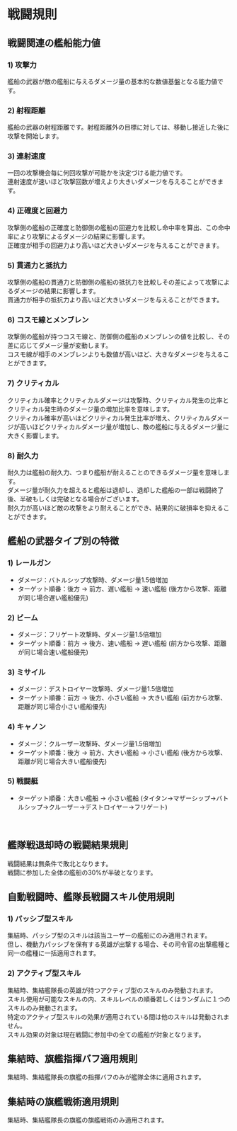 # 戦闘規則


## 戦闘関連の艦船能力値


### 1) 攻撃力

艦船の武器が敵の艦船に与えるダメージ量の基本的な数値基盤となる能力値です。<br>


### 2) 射程距離

艦船の武器の射程距離です。射程距離外の目標に対しては、移動し接近した後に攻撃を開始します。<br>


### 3) 連射速度

一回の攻撃機会毎に何回攻撃が可能かを決定づける能力値です。<br>
連射速度が速いほど攻撃回数が増えより大きいダメージを与えることができます。<br>


### 4) 正確度と回避力

攻撃側の艦船の正確度と防御側の艦船の回避力を比較し命中率を算出、この命中率により攻撃によるダメージの結果に影響します。<br>
正確度が相手の回避力より高いほど大きいダメージを与えることができます。<br>


### 5) 貫通力と抵抗力

攻撃側の艦船の貫通力と防御側の艦船の抵抗力を比較しその差によって攻撃によるダメージの結果に影響します。<br>
貫通力が相手の抵抗力より高いほど大きいダメージを与えることができます。<br>

### 6) コスモ線とメンブレン
攻撃側の艦船が持つコスモ線と、防御側の艦船のメンブレンの値を比較し、その差に応じてダメージ量が変動します。<br>
コスモ線が相手のメンブレンよりも数値が高いほど、大きなダメージを与えることができます。<br>


### 7) クリティカル

クリティカル確率とクリティカルダメージは攻撃時、クリティカル発生の比率とクリティカル発生時のダメージ量の増加比率を意味します。<br>
クリティカル確率が高いほどクリティカル発生比率が増え、クリティカルダメージが高いほどクリティカルダメージ量が増加し、敵の艦船に与えるダメージ量に大きく影響します。<br>


### 8) 耐久力

耐久力は艦船の耐久力、つまり艦船が耐えることのできるダメージ量を意味します。<br>
ダメージ量が耐久力を超えると艦船は退却し、退却した艦船の一部は戦闘終了後、半破もしくは完破となる場合がございます。<br>
耐久力が高いほど敵の攻撃をより耐えることができ、結果的に破損率を抑えることができます。<br>



## 艦船の武器タイプ別の特徴


### 1) レールガン

- ダメージ：バトルシップ攻撃時、ダメージ量1.5倍増加
- ターゲット順番：後方 → 前方、遅い艦船 → 速い艦船 (後方から攻撃、距離が同じ場合遅い艦船優先)


### 2) ビーム

- ダメージ：フリゲート攻撃時、ダメージ量1.5倍増加
- ターゲット順番：前方 → 後方、速い艦船 → 遅い艦船 (前方から攻撃、距離が同じ場合速い艦船優先)


### 3) ミサイル

- ダメージ：デストロイヤー攻撃時、ダメージ量1.5倍増加
- ターゲット順番：前方 → 後方、小さい艦船 → 大きい艦船 (前方から攻撃、距離が同じ場合小さい艦船優先)


### 4) キャノン

- ダメージ：クルーザー攻撃時、ダメージ量1.5倍増加
- ターゲット順番：後方 → 前方、大きい艦船 → 小さい艦船 (後方から攻撃、距離が同じ場合大きい艦船優先)


### 5) 戦闘艇

- ターゲット順番：大きい艦船 → 小さい艦船 (タイタン→マザーシップ→バトルシップ→クルーザー→デストロイヤー→フリゲート)
<br>



## 艦隊戦退却時の戦闘結果規則


戦闘結果は無条件で敗北となります。<br>
戦闘に参加した全体の艦船の30%が半破となります。<br>



## 自動戦闘時、艦隊長戦闘スキル使用規則


### 1) パッシブ型スキル

集結時、パッシブ型のスキルは該当ユーザーの艦船にのみ適用されます。<br>
但し、機動力パッシブを保有する英雄が出撃する場合、その司令官の出撃艦種と同一の艦種に一括適用されます。


### 2) アクティブ型スキル

集結時、集結艦隊長の英雄が持つアクティブ型のスキルのみ発動されます。<br>
スキル使用が可能なスキルの内、スキルレベルの順番若しくはランダムに１つのスキルのみ発動されます。<br>
特定のアクティブ型スキルの効果が適用されている間は他のスキルは発動されません。<br>
スキル効果の対象は現在戦闘に参加中の全ての艦船が対象となります。<br>



## 集結時、旗艦指揮バフ適用規則

集結時、集結艦隊長の旗艦の指揮バフのみが艦隊全体に適用されます。



## 集結時の旗艦戦術適用規則

集結時、集結艦隊長の旗艦の旗艦戦術のみ適用されます。
